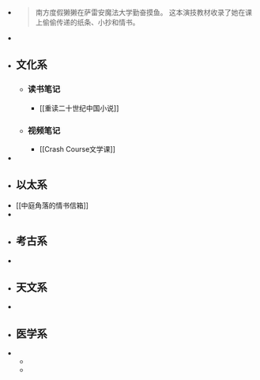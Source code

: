 - > 南方度假獭獭在萨雷安魔法大学勤奋摸鱼。
  > 这本演技教材收录了她在课上偷偷传递的纸条、小抄和情书。
-
- ## 文化系
	- ### 读书笔记
		- [[重读二十世纪中国小说]]
	- ### 视频笔记
		- [[Crash Course文学课]]
-
- ## 以太系
- [[中庭角落的情书信箱]]
-
- ## 考古系
-
- ## 天文系
-
- ## 医学系
-
	-
	-